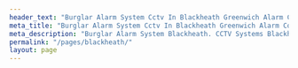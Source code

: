 ```yaml
---
header_text: "Burglar Alarm System Cctv In Blackheath Greenwich Alarm Company"
meta_title: "Burglar Alarm System Cctv In Blackheath Greenwich Alarm Company"
meta_description: "Burglar Alarm System Blackheath. CCTV Systems Blackheath. Home Security System, Burglar Alarm Service Battery. Alarm Company Near Me Blackheath 020 8302 4065"
permalink: "/pages/blackheath/"
layout: page
---
```


